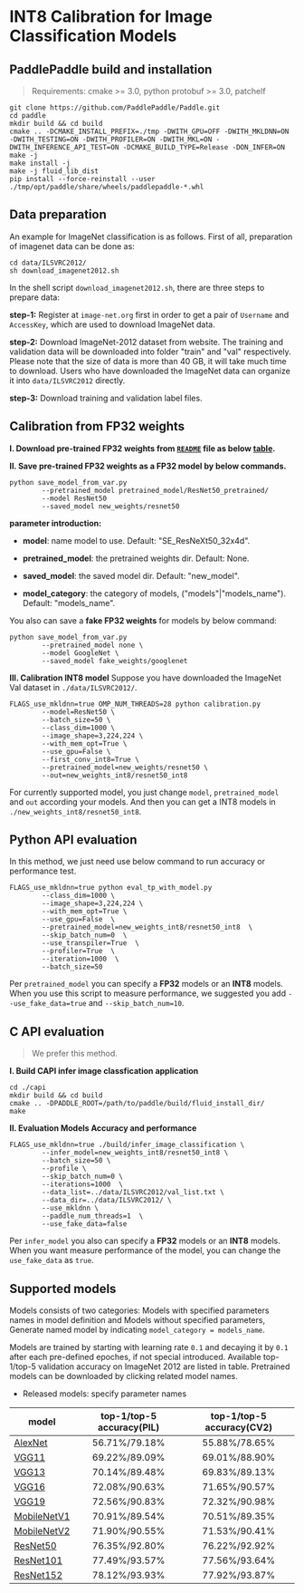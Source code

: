 # INT8 Calibration for Image Classification Models


## PaddlePaddle build and installation
>Requirements: cmake >= 3.0, python protobuf >= 3.0, patchelf
```shell
git clone https://github.com/PaddlePaddle/Paddle.git 
cd paddle
mkdir build && cd build
cmake .. -DCMAKE_INSTALL_PREFIX=./tmp -DWITH_GPU=OFF -DWITH_MKLDNN=ON -DWITH_TESTING=ON -DWITH_PROFILER=ON -DWITH_MKL=ON -DWITH_INFERENCE_API_TEST=ON -DCMAKE_BUILD_TYPE=Release -DON_INFER=ON 
make -j
make install -j
make -j fluid_lib_dist
pip install --force-reinstall --user ./tmp/opt/paddle/share/wheels/paddlepaddle-*.whl
```

## Data preparation
An example for ImageNet classification is as follows. First of all, preparation of imagenet data can be done as:
```shell
cd data/ILSVRC2012/
sh download_imagenet2012.sh
```

In the shell script ```download_imagenet2012.sh```,  there are three steps to prepare data:

**step-1:** Register at ```image-net.org``` first in order to get a pair of ```Username``` and ```AccessKey```, which are used to download ImageNet data.

**step-2:** Download ImageNet-2012 dataset from website. The training and validation data will be downloaded into folder "train" and "val" respectively. Please note that the size of data is more than 40 GB, it will take much time to download. Users who have downloaded the ImageNet data can organize it into ```data/ILSVRC2012``` directly.

**step-3:** Download training and validation label files.

## Calibration from FP32 weights
**I. Download pre-trained FP32 weights from [`README`](./README.md) file as below [table](#supported-models).**

**II. Save pre-trained FP32 weights as a FP32 model by below commands.**

```shell
python save_model_from_var.py 
		--pretrained_model pretrained_model/ResNet50_pretrained/ 
		--model ResNet50 
		--saved_model new_weights/resnet50
```
**parameter introduction:**
* **model**: name model to use. Default: "SE_ResNeXt50_32x4d".

* **pretrained_model**: the pretrained weights dir. Default: None.

* **saved_model**: the saved model dir. Default: "new_model".

* **model_category**: the category of models, ("models"|"models_name"). Default: "models_name".

You also can save a **fake FP32 weights** for models by below command:
```shell
python save_model_from_var.py 
		--pretrained_model none \
		--model GoogleNet \
		--saved_model fake_weights/googlenet
```
**III. Calibration INT8 model**
Suppose you have downloaded the ImageNet Val dataset in `./data/ILSVRC2012/`.

```shell
FLAGS_use_mkldnn=true OMP_NUM_THREADS=28 python calibration.py 
		--model=ResNet50 \
		--batch_size=50 \
		--class_dim=1000 \
		--image_shape=3,224,224 \
		--with_mem_opt=True \
		--use_gpu=False \
		--first_conv_int8=True \
		--pretrained_model=new_weights/resnet50 \
		--out=new_weights_int8/resnet50_int8
```
For currently supported model, you just change `model`, `pretrained_model` and `out` according your models. And then you can get a INT8 models in `./new_weights_int8/resnet50_int8`.

## Python API evaluation

In this method, we just need use below command to run accuracy or performance test.
```shell
FLAGS_use_mkldnn=true python eval_tp_with_model.py
		--class_dim=1000 \
		--image_shape=3,224,224 \
		--with_mem_opt=True \
		--use_gpu=False  \
		--pretrained_model=new_weights_int8/resnet50_int8  \
		--skip_batch_num=0  \
		--use_transpiler=True  \
		--profiler=True  \
		--iteration=1000  \
		--batch_size=50
```
Per `pretrained_model` you can specify a **FP32** models or an **INT8** models. When you use this script to measure performance, we suggested you add `--use_fake_data=true` and `--skip_batch_num=10`.

## C API evaluation

>We prefer this method.

**I. Build CAPI infer image classfication application**

```shell
cd ./capi
mkdir build && cd build
cmake .. -DPADDLE_ROOT=/path/to/paddle/build/fluid_install_dir/
make
```
**II. Evaluation Models Accuracy and performance**
```shell
FLAGS_use_mkldnn=true ./build/infer_image_classification \
        --infer_model=new_weights_int8/resnet50_int8 \
        --batch_size=50 \
        --profile \
        --skip_batch_num=0 \
        --iterations=1000  \
        --data_list=../data/ILSVRC2012/val_list.txt \
        --data_dir=../data/ILSVRC2012/ \
        --use_mkldnn \
        --paddle_num_threads=1  \
        --use_fake_data=false
```
Per `infer_model` you also can specify a **FP32** models or an **INT8** models. When you want measure performance of the model, you can change the `use_fake_data` as `true`.

## Supported models

Models consists of two categories: Models with specified parameters names in model definition and Models without specified parameters, Generate named model by indicating ```model_category = models_name```.

Models are trained by starting with learning rate ```0.1``` and decaying it by ```0.1``` after each pre-defined epoches, if not special introduced. Available top-1/top-5 validation accuracy on ImageNet 2012 are listed in table. Pretrained models can be downloaded by clicking related model names.


- Released models: specify parameter names

|model | top-1/top-5 accuracy(PIL)| top-1/top-5 accuracy(CV2) |
|- |:-: |:-:|
|[AlexNet](http://paddle-imagenet-models-name.bj.bcebos.com/AlexNet_pretrained.zip) | 56.71%/79.18% | 55.88%/78.65% |
|[VGG11](https://paddle-imagenet-models-name.bj.bcebos.com/VGG11_pretrained.zip) | 69.22%/89.09% | 69.01%/88.90% |
|[VGG13](https://paddle-imagenet-models-name.bj.bcebos.com/VGG13_pretrained.zip) | 70.14%/89.48% | 69.83%/89.13% |
|[VGG16](https://paddle-imagenet-models-name.bj.bcebos.com/VGG16_pretrained.zip) | 72.08%/90.63% | 71.65%/90.57% |
|[VGG19](https://paddle-imagenet-models-name.bj.bcebos.com/VGG19_pretrained.zip) | 72.56%/90.83% | 72.32%/90.98% |
|[MobileNetV1](http://paddle-imagenet-models-name.bj.bcebos.com/MobileNetV1_pretrained.zip) | 70.91%/89.54% | 70.51%/89.35% |
|[MobileNetV2](https://paddle-imagenet-models-name.bj.bcebos.com/MobileNetV2_pretrained.zip) | 71.90%/90.55% | 71.53%/90.41% |
|[ResNet50](http://paddle-imagenet-models-name.bj.bcebos.com/ResNet50_pretrained.zip) | 76.35%/92.80% | 76.22%/92.92% |
|[ResNet101](http://paddle-imagenet-models-name.bj.bcebos.com/ResNet101_pretrained.zip) | 77.49%/93.57% | 77.56%/93.64% |
|[ResNet152](https://paddle-imagenet-models-name.bj.bcebos.com/ResNet152_pretrained.zip) | 78.12%/93.93% | 77.92%/93.87% |

